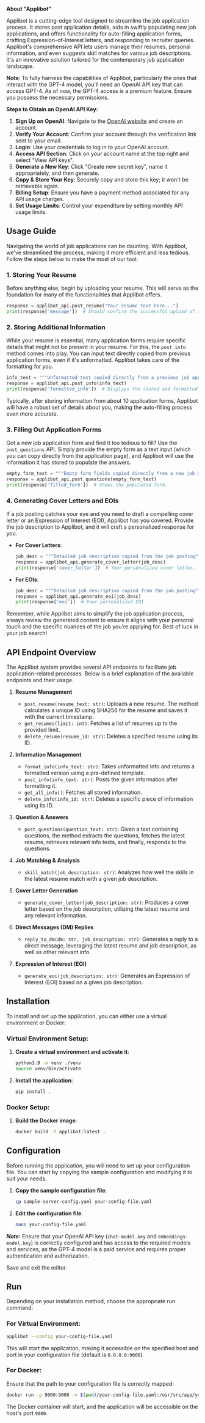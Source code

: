 **About "Applibot"**
    
Applibot is a cutting-edge tool designed to streamline the job application process. It stores past application details, aids in swiftly populating new job applications, and offers functionality for auto-filling application forms, crafting Expression-of-Interest letters, and responding to recruiter queries. Applibot's comprehensive API lets users manage their resumes, personal information, and even suggests skill matches for various job descriptions. It's an innovative solution tailored for the contemporary job application landscape.

**Note**: To fully harness the capabilities of Applibot, particularly the ones that interact with the GPT-4 model, you'll need an OpenAI API key that can access GPT-4. As of now, the GPT-4 access is a premium feature. Ensure you possess the necessary permissions.

**Steps to Obtain an OpenAI API Key:**

1. **Sign Up on OpenAI**: Navigate to the [OpenAI website](https://openai.com/) and create an account.
2. **Verify Your Account**: Confirm your account through the verification link sent to your email.
3. **Login**: Use your credentials to log in to your OpenAI account.
4. **Access API Section**: Click on your account name at the top right and select "View API keys".
5. **Generate a New Key**: Click "Create new secret key", name it appropriately, and then generate.
6. **Copy & Store Your Key**: Securely copy and store this key; it won't be retrievable again.
7. **Billing Setup**: Ensure you have a payment method associated for any API usage charges.
8. **Set Usage Limits**: Control your expenditure by setting monthly API usage limits.

## Usage Guide

Navigating the world of job applications can be daunting. With Applibot, we've streamlined the process, making it more efficient and less tedious. Follow the steps below to make the most of our tool:

### 1. **Storing Your Resume**

Before anything else, begin by uploading your resume. This will serve as the foundation for many of the functionalities that Applibot offers.

```python
response = applibot_api.post_resume("Your resume text here...")
print(response['message'])  # Should confirm the successful upload of the resume.
```

### 2. **Storing Additional Information**

While your resume is essential, many application forms require specific details that might not be present in your resume. For this, the `post_info` method comes into play. You can input text directly copied from previous application forms, even if it's unformatted. Applibot takes care of the formatting for you.

```python
info_text = """Unformatted text copied directly from a previous job application form"""
response = applibot_api.post_info(info_text)
print(response['formatted_info'])  # Displays the stored and formatted information.
```

Typically, after storing information from about 10 application forms, Applibot will have a robust set of details about you, making the auto-filling process even more accurate.

### 3. **Filling Out Application Forms**

Got a new job application form and find it too tedious to fill? Use the `post_questions` API. Simply provide the empty form as a text input (which you can copy directly from the application page), and Applibot will use the information it has stored to populate the answers.

```python
empty_form_text = """Empty form fields copied directly from a new job application form"""
response = applibot_api.post_questions(empty_form_text)
print(response['filled_form'])  # Shows the populated form.
```

### 4. **Generating Cover Letters and EOIs**

If a job posting catches your eye and you need to draft a compelling cover letter or an Expression of Interest (EOI), Applibot has you covered. Provide the job description to Applibot, and it will craft a personalized response for you.

- **For Cover Letters**:

  ```python
  job_desc = """Detailed job description copied from the job posting"""
  response = applibot_api.generate_cover_letter(job_desc)
  print(response['cover_letter'])  # Your personalized cover letter.
  ```

- **For EOIs**:

  ```python
  job_desc = """Detailed job description copied from the job posting"""
  response = applibot_api.generate_eoi(job_desc)
  print(response['eoi'])  # Your personalized EOI.
  ```

Remember, while Applibot aims to simplify the job application process, always review the generated content to ensure it aligns with your personal touch and the specific nuances of the job you're applying for. Best of luck in your job search!


## API Endpoint Overview

The Applibot system provides several API endpoints to facilitate job application-related processes. Below is a brief explanation of the available endpoints and their usage.

1. **Resume Management**
   - `post_resume(resume_text: str)`: Uploads a new resume. The method calculates a unique ID using SHA256 for the resume and saves it with the current timestamp.
   - `get_resumes(limit: int)`: Fetches a list of resumes up to the provided limit.
   - `delete_resume(resume_id: str)`: Deletes a specified resume using its ID.

2. **Information Management**
   - `format_info(info_text: str)`: Takes unformatted info and returns a formatted version using a pre-defined template.
   - `post_info(info_text: str)`: Posts the given information after formatting it.
   - `get_all_info()`: Fetches all stored information.
   - `delete_info(info_id: str)`: Deletes a specific piece of information using its ID.

3. **Question & Answers**
   - `post_questions(question_text: str)`: Given a text containing questions, the method extracts the questions, fetches the latest resume, retrieves relevant info texts, and finally, responds to the questions.

4. **Job Matching & Analysis**
   - `skill_match(job_description: str)`: Analyzes how well the skills in the latest resume match with a given job description.

5. **Cover Letter Generation**
   - `generate_cover_letter(job_description: str)`: Produces a cover letter based on the job description, utilizing the latest resume and any relevant information.

6. **Direct Messages (DM) Replies**
   - `reply_to_dm(dm: str, job_description: str)`: Generates a reply to a direct message, leveraging the latest resume and job description, as well as other relevant info.

7. **Expression of Interest (EOI)**
   - `generate_eoi(job_description: str)`: Generates an Expression of Interest (EOI) based on a given job description.


## Installation

To install and set up the application, you can either use a virtual environment or Docker:

### Virtual Environment Setup:

1. **Create a virtual environment and activate it**:
    ```bash
    python3.9 -m venv ./venv
    source venv/bin/activate
    ```

2. **Install the application**:
    ```bash
    pip install .
    ```

### Docker Setup:

1. **Build the Docker image**:
    ```bash
    docker build -t applibot:latest .
    ```

## Configuration

Before running the application, you will need to set up your configuration file. You can start by copying the sample configuration and modifying it to suit your needs.

1. **Copy the sample configuration file**:
    ```bash
    cp sample-server-config.yaml your-config-file.yaml
    ```

2. **Edit the configuration file**:
    ```bash
    nano your-config-file.yaml
    ```

***Note*:** Ensure that your OpenAI API key (`chat-model.key` and `embeddings-model.key`) is correctly configured and has access to the required models and services, as the GPT-4 model is a paid service and requires proper authentication and authorization.

   Save and exit the editor.

## Run

Depending on your installation method, choose the appropriate run command:

### For Virtual Environment:

```bash
applibot --config your-config-file.yaml
```

This will start the application, making it accessible on the specified host and port in your configuration file (default is `0.0.0.0:9000`).

### For Docker:

Ensure that the path to your configuration file is correctly mapped:

```bash
docker run -p 9000:9000 -v $(pwd)/your-config-file.yaml:/usr/src/app/your-config-file.yaml applibot:latest
```

The Docker container will start, and the application will be accessible on the host's port `9000`.